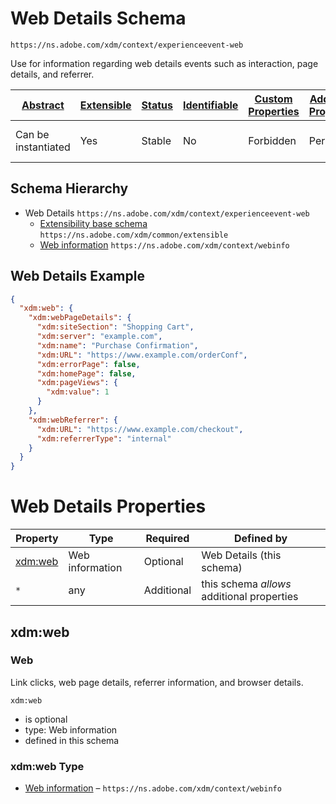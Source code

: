
# Web Details Schema

```
https://ns.adobe.com/xdm/context/experienceevent-web
```

Use for information regarding web details events such as interaction, page details, and referrer.

| [Abstract](../../../abstract.md) | [Extensible](../../../extensions.md) | [Status](../../../status.md) | [Identifiable](../../../id.md) | [Custom Properties](../../../extensions.md) | [Additional Properties](../../../extensions.md) | Defined In |
|----------------------------------|--------------------------------------|------------------------------|--------------------------------|---------------------------------------------|-------------------------------------------------|------------|
| Can be instantiated | Yes | Stable | No | Forbidden | Permitted | [fieldgroups/experience-event/experienceevent-web.schema.json](fieldgroups/experience-event/experienceevent-web.schema.json) |
## Schema Hierarchy

* Web Details `https://ns.adobe.com/xdm/context/experienceevent-web`
  * [Extensibility base schema](../../datatypes/extensible.schema.md) `https://ns.adobe.com/xdm/common/extensible`
  * [Web information](../../datatypes/webinfo.schema.md) `https://ns.adobe.com/xdm/context/webinfo`


## Web Details Example
```json
{
  "xdm:web": {
    "xdm:webPageDetails": {
      "xdm:siteSection": "Shopping Cart",
      "xdm:server": "example.com",
      "xdm:name": "Purchase Confirmation",
      "xdm:URL": "https://www.example.com/orderConf",
      "xdm:errorPage": false,
      "xdm:homePage": false,
      "xdm:pageViews": {
        "xdm:value": 1
      }
    },
    "xdm:webReferrer": {
      "xdm:URL": "https://www.example.com/checkout",
      "xdm:referrerType": "internal"
    }
  }
}
```

# Web Details Properties

| Property | Type | Required | Defined by |
|----------|------|----------|------------|
| [xdm:web](#xdmweb) | Web information | Optional | Web Details (this schema) |
| `*` | any | Additional | this schema *allows* additional properties |

## xdm:web
### Web

Link clicks, web page details, referrer information, and browser details.

`xdm:web`
* is optional
* type: Web information
* defined in this schema

### xdm:web Type


* [Web information](../../datatypes/webinfo.schema.md) – `https://ns.adobe.com/xdm/context/webinfo`




